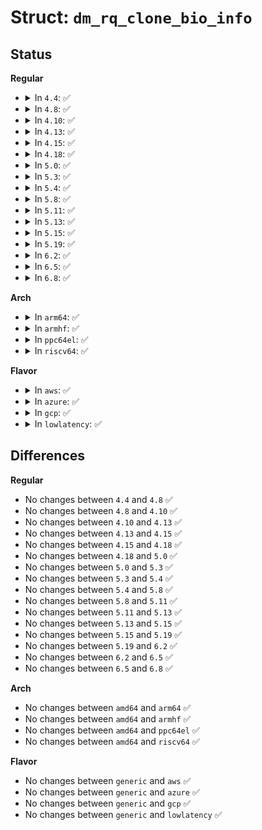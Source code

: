 # Struct: <code>dm_rq_clone_bio_info</code>

## Status
<b>Regular</b>
<ul>
<li>
<details>
<summary>In <code>4.4</code>: ✅</summary>

```c
struct dm_rq_clone_bio_info {
    struct bio *orig;
    struct dm_rq_target_io *tio;
    struct bio clone;
};
```
</details>
</li>
<li>
<details>
<summary>In <code>4.8</code>: ✅</summary>

```c
struct dm_rq_clone_bio_info {
    struct bio *orig;
    struct dm_rq_target_io *tio;
    struct bio clone;
};
```
</details>
</li>
<li>
<details>
<summary>In <code>4.10</code>: ✅</summary>

```c
struct dm_rq_clone_bio_info {
    struct bio *orig;
    struct dm_rq_target_io *tio;
    struct bio clone;
};
```
</details>
</li>
<li>
<details>
<summary>In <code>4.13</code>: ✅</summary>

```c
struct dm_rq_clone_bio_info {
    struct bio *orig;
    struct dm_rq_target_io *tio;
    struct bio clone;
};
```
</details>
</li>
<li>
<details>
<summary>In <code>4.15</code>: ✅</summary>

```c
struct dm_rq_clone_bio_info {
    struct bio *orig;
    struct dm_rq_target_io *tio;
    struct bio clone;
};
```
</details>
</li>
<li>
<details>
<summary>In <code>4.18</code>: ✅</summary>

```c
struct dm_rq_clone_bio_info {
    struct bio *orig;
    struct dm_rq_target_io *tio;
    struct bio clone;
};
```
</details>
</li>
<li>
<details>
<summary>In <code>5.0</code>: ✅</summary>

```c
struct dm_rq_clone_bio_info {
    struct bio *orig;
    struct dm_rq_target_io *tio;
    struct bio clone;
};
```
</details>
</li>
<li>
<details>
<summary>In <code>5.3</code>: ✅</summary>

```c
struct dm_rq_clone_bio_info {
    struct bio *orig;
    struct dm_rq_target_io *tio;
    struct bio clone;
};
```
</details>
</li>
<li>
<details>
<summary>In <code>5.4</code>: ✅</summary>

```c
struct dm_rq_clone_bio_info {
    struct bio *orig;
    struct dm_rq_target_io *tio;
    struct bio clone;
};
```
</details>
</li>
<li>
<details>
<summary>In <code>5.8</code>: ✅</summary>

```c
struct dm_rq_clone_bio_info {
    struct bio *orig;
    struct dm_rq_target_io *tio;
    struct bio clone;
};
```
</details>
</li>
<li>
<details>
<summary>In <code>5.11</code>: ✅</summary>

```c
struct dm_rq_clone_bio_info {
    struct bio *orig;
    struct dm_rq_target_io *tio;
    struct bio clone;
};
```
</details>
</li>
<li>
<details>
<summary>In <code>5.13</code>: ✅</summary>

```c
struct dm_rq_clone_bio_info {
    struct bio *orig;
    struct dm_rq_target_io *tio;
    struct bio clone;
};
```
</details>
</li>
<li>
<details>
<summary>In <code>5.15</code>: ✅</summary>

```c
struct dm_rq_clone_bio_info {
    struct bio *orig;
    struct dm_rq_target_io *tio;
    struct bio clone;
};
```
</details>
</li>
<li>
<details>
<summary>In <code>5.19</code>: ✅</summary>

```c
struct dm_rq_clone_bio_info {
    struct bio *orig;
    struct dm_rq_target_io *tio;
    struct bio clone;
};
```
</details>
</li>
<li>
<details>
<summary>In <code>6.2</code>: ✅</summary>

```c
struct dm_rq_clone_bio_info {
    struct bio *orig;
    struct dm_rq_target_io *tio;
    struct bio clone;
};
```
</details>
</li>
<li>
<details>
<summary>In <code>6.5</code>: ✅</summary>

```c
struct dm_rq_clone_bio_info {
    struct bio *orig;
    struct dm_rq_target_io *tio;
    struct bio clone;
};
```
</details>
</li>
<li>
<details>
<summary>In <code>6.8</code>: ✅</summary>

```c
struct dm_rq_clone_bio_info {
    struct bio *orig;
    struct dm_rq_target_io *tio;
    struct bio clone;
};
```
</details>
</li>
</ul>
<b>Arch</b>
<ul>
<li>
<details>
<summary>In <code>arm64</code>: ✅</summary>

```c
struct dm_rq_clone_bio_info {
    struct bio *orig;
    struct dm_rq_target_io *tio;
    struct bio clone;
};
```
</details>
</li>
<li>
<details>
<summary>In <code>armhf</code>: ✅</summary>

```c
struct dm_rq_clone_bio_info {
    struct bio *orig;
    struct dm_rq_target_io *tio;
    struct bio clone;
};
```
</details>
</li>
<li>
<details>
<summary>In <code>ppc64el</code>: ✅</summary>

```c
struct dm_rq_clone_bio_info {
    struct bio *orig;
    struct dm_rq_target_io *tio;
    struct bio clone;
};
```
</details>
</li>
<li>
<details>
<summary>In <code>riscv64</code>: ✅</summary>

```c
struct dm_rq_clone_bio_info {
    struct bio *orig;
    struct dm_rq_target_io *tio;
    struct bio clone;
};
```
</details>
</li>
</ul>
<b>Flavor</b>
<ul>
<li>
<details>
<summary>In <code>aws</code>: ✅</summary>

```c
struct dm_rq_clone_bio_info {
    struct bio *orig;
    struct dm_rq_target_io *tio;
    struct bio clone;
};
```
</details>
</li>
<li>
<details>
<summary>In <code>azure</code>: ✅</summary>

```c
struct dm_rq_clone_bio_info {
    struct bio *orig;
    struct dm_rq_target_io *tio;
    struct bio clone;
};
```
</details>
</li>
<li>
<details>
<summary>In <code>gcp</code>: ✅</summary>

```c
struct dm_rq_clone_bio_info {
    struct bio *orig;
    struct dm_rq_target_io *tio;
    struct bio clone;
};
```
</details>
</li>
<li>
<details>
<summary>In <code>lowlatency</code>: ✅</summary>

```c
struct dm_rq_clone_bio_info {
    struct bio *orig;
    struct dm_rq_target_io *tio;
    struct bio clone;
};
```
</details>
</li>
</ul>

## Differences
<b>Regular</b>
<ul>
<li>
No changes between <code>4.4</code> and <code>4.8</code> ✅
</li>
<li>
No changes between <code>4.8</code> and <code>4.10</code> ✅
</li>
<li>
No changes between <code>4.10</code> and <code>4.13</code> ✅
</li>
<li>
No changes between <code>4.13</code> and <code>4.15</code> ✅
</li>
<li>
No changes between <code>4.15</code> and <code>4.18</code> ✅
</li>
<li>
No changes between <code>4.18</code> and <code>5.0</code> ✅
</li>
<li>
No changes between <code>5.0</code> and <code>5.3</code> ✅
</li>
<li>
No changes between <code>5.3</code> and <code>5.4</code> ✅
</li>
<li>
No changes between <code>5.4</code> and <code>5.8</code> ✅
</li>
<li>
No changes between <code>5.8</code> and <code>5.11</code> ✅
</li>
<li>
No changes between <code>5.11</code> and <code>5.13</code> ✅
</li>
<li>
No changes between <code>5.13</code> and <code>5.15</code> ✅
</li>
<li>
No changes between <code>5.15</code> and <code>5.19</code> ✅
</li>
<li>
No changes between <code>5.19</code> and <code>6.2</code> ✅
</li>
<li>
No changes between <code>6.2</code> and <code>6.5</code> ✅
</li>
<li>
No changes between <code>6.5</code> and <code>6.8</code> ✅
</li>
</ul>
<b>Arch</b>
<ul>
<li>
No changes between <code>amd64</code> and <code>arm64</code> ✅
</li>
<li>
No changes between <code>amd64</code> and <code>armhf</code> ✅
</li>
<li>
No changes between <code>amd64</code> and <code>ppc64el</code> ✅
</li>
<li>
No changes between <code>amd64</code> and <code>riscv64</code> ✅
</li>
</ul>
<b>Flavor</b>
<ul>
<li>
No changes between <code>generic</code> and <code>aws</code> ✅
</li>
<li>
No changes between <code>generic</code> and <code>azure</code> ✅
</li>
<li>
No changes between <code>generic</code> and <code>gcp</code> ✅
</li>
<li>
No changes between <code>generic</code> and <code>lowlatency</code> ✅
</li>
</ul>
